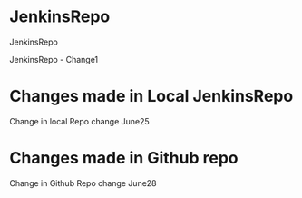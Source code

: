 # JenkinsRepo
JenkinsRepo

JenkinsRepo - Change1

# Changes made in Local JenkinsRepo
Change in local Repo 
change June25

# Changes made in Github repo 
Change in Github Repo 
change June28
